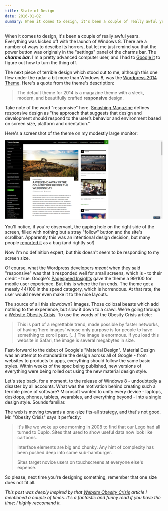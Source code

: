 ```yaml
---
title: State of Design
date: 2016-01-02
summary: When it comes to design, it's been a couple of really awful years. Everything was kicked off with the launch of Windows 8. There are a number of ways to descibe its horrors, but let me just remind you that the power button was originaly in the "settings" panel of the charms bar. The CHARMS BAR. I'm a pretty advanced computer user, and I had to Google it to figure out how to turn the thing off.
---
```

When it comes to design, it's been a couple of really awful years. Everything was kicked off with the launch of Windows 8. There are a number of ways to descibe its horrors, but let me just remind you that the power button was originaly in the "settings" panel of the charms bar. The ***charms bar***. I'm a pretty advanced computer user, and I had to [Google it](https://en.wikipedia.org/wiki/Google_%28verb%29) to figure out how to turn the thing off.

The next piece of terrible design which stood out to me, although this one flew under the radar a bit more than Windows 8, was the [Wordpress 2014 Theme](https://twentyfourteendemo.wordpress.com/). Here's a quote from the theme's description:

> The default theme for 2014 is a magazine theme with a sleek, modern, and beautifully crafted **responsive** design.

Take note of the word "responsive" here. [Smashing Magazine](http://www.smashingmagazine.com/2011/01/guidelines-for-responsive-web-design/) defines responsive design as "the approach that suggests that design and development should respond to the user’s behavior and environment based on screen size, platform and orientation."

Here's a screenshot of the theme on my modestly large monitor:

![blank canvas](/static/img/wp2014.png)

You'll notice, if you're observant, the gaping hole on the right side of the screen, filled with nothing but a stray "follow" button and the site's scrollbar. Apparently this was an intentional design decision, but many people [reported it](https://wordpress.org/support/topic/showing-full-view-on-desktop-large-screen) as a bug (and rightly so!)

Now I'm no definition expert, but this doesn't seem to be responding to my screen size.

Of course, what the Wordpress developers *meant* when they said "responsive" was that it responded well for small screens, which is - to their credit - true. Google's [Pagespeed Insights](https://developers.google.com/speed/pagespeed/insights/) gave the theme a 99/100 for mobile user experience. But this is where the fun ends. The theme got a measly 44/100 in the speed category, which is horrendous. At that rate, the user would never even make it to the nice layouts.

The source of all this slowdown? Images. Those collosal beasts which add nothing to the experience, but slow it down to a crawl. We're going through a [Website Obesity Crisis](http://idlewords.com/talks/website_obesity.htm). To use the words of the Obesity Crisis article:

> This is part of a regrettable trend, made possible by faster networks, of having ‘hero images’ whose only purpose is for people to have something to scroll past. [...] The image is enormous. If you load this website in Safari, the image is several megabytes in size.

Fast-forward to the debut of Google's "Material Design". Material Design was an attempt to standardize the design across all of Google - from websites to products to apps, everything should follow the same basic styles. Within weeks of the spec being published, new versions of everything were being rolled out using the new material design style.

Let's step back, for a moment, to the release of Windows 8 - undoubtedly a disaster by all accounts. What was the motivation behind creating such a terrible piece of software? Microsoft wanted to unify every device - laptops, desktops, phones, tablets, wearables, and everything beyond - into a single design style. Sounds familiar.

The web is moving towards a one-size fits-all strategy, and that's not good. Mr. "Obesity Crisis" says it perfectly:

> It's like we woke up one morning in 2008 to find that our Lego had all turned to Duplo. Sites that used to show useful data now look like cartoons.
> 
> Interface elements are big and chunky. Any hint of complexity has been pushed deep into some sub-hamburger.
> 
> Sites target novice users on touchscreens at everyone else's expense.

So please, next time you're designing something, remember that one size does not fit all.

*This post was deeply inspired by that [Website Obesity Crisis](http://idlewords.com/talks/website_obesity.htm) article I mentioned a couple of times. It's a fantastic and funny read if you have the time; I highly reccomend it.*